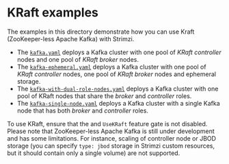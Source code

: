 # KRaft examples

The examples in this directory demonstrate how you can use Kraft (ZooKeeper-less Apache Kafka) with Strimzi.
* The [`kafka.yaml`](kafka.yaml) deploys a Kafka cluster with one pool of _KRaft controller_ nodes and one pool of _KRaft broker_ nodes.
* The [`kafka-ephemeral.yaml`](kafka-ephemeral.yaml) deploys a Kafka cluster with one pool of _KRaft controller_ nodes, one pool of _KRaft broker_ nodes and ephemeral storage.
* The [`kafka-with-dual-role-nodes.yaml`](kafka-with-dual-role-nodes.yaml) deploys a Kafka cluster with one pool of KRaft nodes that share the _broker_ and _controller_ roles.
* The [`kafka-single-node.yaml`](kafka-single-node.yaml) deploys a Kafka cluster with a single Kafka node that has both _broker_ and _controller_ roles.

To use KRaft, ensure that the and `UseKRaft` feature gate is not disabled.
Please note that ZooKeeper-less Apache Kafka is still under development and has some limitations.
For instance, scaling of controller node or JBOD storage (you can specify `type: jbod` storage in Strimzi custom resources, but it should contain only a single volume) are not supported.
